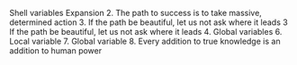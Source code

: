 Shell variables Expansion
2. The path to success is to take massive, determined action
3. If the path be beautiful, let us not ask where it leads
3 If the path be beautiful, let us not ask where it leads
4. Global variables
6. Local variable
7. Global variable
8. Every addition to true knowledge is an addition to human power
